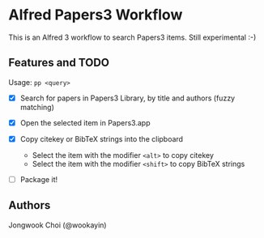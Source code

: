 Alfred Papers3 Workflow
=======================

This is an Alfred 3 workflow to search Papers3 items. Still experimental :-)


Features and TODO
-----------------

Usage: `pp <query>`

- [x] Search for papers in Papers3 Library, by title and authors (fuzzy matching)
- [x] Open the selected item in Papers3.app
- [x] Copy citekey or BibTeX strings into the clipboard
    - Select the item with the modifier `<alt>` to copy citekey
    - Select the item with the modifier `<shift>` to copy BibTeX strings
- [ ] Package it!


Authors
-------

Jongwook Choi (@wookayin)
